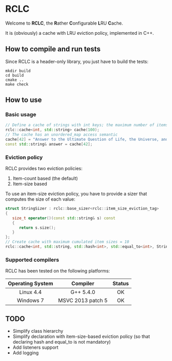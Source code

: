 # RCLC

Welcome to **RCLC**, the **R**ather **C**onfigurable **L**RU **C**ache.

It is (obviously) a cache with LRU eviction policy, implemented in C++.

## How to compile and run tests

Since RCLC is a header-only library, you just have to build the tests:

```
mkdir build
cd build
cmake ..
make check
```

## How to use

### Basic usage
```c++
// Define a cache of strings with int keys; the maximum number of items is 100
rclc::cache<int, std::string> cache(100);
// The cache has an unordered_map access semantic
cache[42] = "Answer to the Ultimate Question of Life, the Universe, and Everything";
const std::string& answer = cache[42];
```

### Eviction policy
RCLC provides two eviction policies:

1. Item-count based (the default)
2. Item-size based

To use an item-size eviction policy, you have to provide a sizer that computes the size of each value:
```c++
struct StringSizer : rclc::base_sizer<rclc::item_size_eviction_tag>
{
   size_t operator()(const std::string& s) const
   {
      return s.size();
   }
};
// Create cache with maximum cumulated item sizes = 10
rclc::cache<int, std::string, std::hash<int>, std::equal_to<int>, StringSizer> cache(10);
```

### Supported compilers

RCLC has been tested on the following platforms:

| Operating System | Compiler          | Status |
|:----------------:|:-----------------:|:------:|
| Linux 4.4        | G++ 5.4.0         | OK     |
| Windows 7        | MSVC 2013 patch 5 | OK     |

## TODO

* Simplify class hierarchy
* Simplify declaration with item-size-based eviction policy (so that declaring hash and equal\_to is not mandatory)
* Add listeners support
* Add logging

